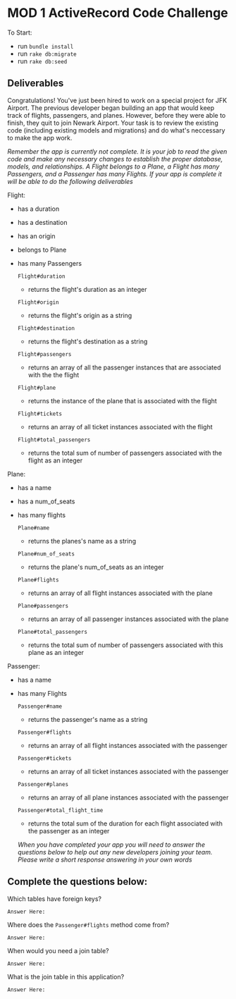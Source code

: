 # MOD 1 ActiveRecord Code Challenge

To Start:
 - run `bundle install`
 - run `rake db:migrate`
 - run `rake db:seed`

## Deliverables

Congratulations! You've just been hired to work on a special project for JFK Airport. The previous developer began building an app that would keep track of flights, passengers, and planes. However, before they were able to finish, they quit to join Newark Airport. Your task is to review the existing code (including existing models and migrations) and do what's neccessary to make the app work.


*Remember the app is currently not complete. It is your job to read the given code and make any necessary changes to establish the proper database, models, and relationships. A Flight belongs to a Plane, a Flight has many Passengers, and a Passenger has many Flights. If your app is complete it will be able to do the following deliverables*

Flight: 
- has a duration
- has a destination
- has an origin
- belongs to Plane
- has many Passengers

  `Flight#duration`
    - returns the flight's duration as an integer
    
  `Flight#origin`
    - returns the flight's origin as a string
    
  `Flight#destination`
    - returns the flight's destination as a string
    
  `Flight#passengers` 
    - returns an array of all the passenger instances that are associated with the the flight
    
  `Flight#plane`
    - returns the instance of the plane that is associated with the flight
    
  `Flight#tickets`
    - returns an array of all ticket instances associated with the flight
    
  `Flight#total_passengers`
    - returns the total sum of number of passengers associated with the flight as an integer

Plane:
- has a name 
- has a num_of_seats
- has many flights

  `Plane#name`
    - returns the planes's name as a string
    
  `Plane#num_of_seats`
    - returns the plane's num_of_seats as an integer
    
  `Plane#flights`
    - returns an array of all flight instances associated with the plane
    
  `Plane#passengers`
    - returns an array of all passenger instances associated with the plane
    
  `Plane#total_passengers`
    - returns the total sum of number of passengers associated with this plane as an integer

Passenger:
- has a name
- has many Flights

  `Passenger#name`
    - returns the passenger's name as a string
    
  `Passenger#flights`
    - returns an array of all flight instances associated with the passenger
    
  `Passenger#tickets`
    - returns an array of all ticket instances associated with the passenger
    
  `Passenger#planes`
    - returns an array of all plane instances associated with the passenger
    
  `Passenger#total_flight_time`
    - returns the total sum of the duration for each flight associated with the passenger as an integer 


  *When you have completed your app you will need to answer the questions below to help out any new developers joining your team. Please write a short response answering in your own words*

## Complete the questions below:

  Which tables have foreign keys?
  
    Answer Here:

  Where does the `Passenger#flights` method come from?
  
    Answer Here:

  When would you need a join table?
  
    Answer Here:

  What is the join table in this application?
  
    Answer Here:
